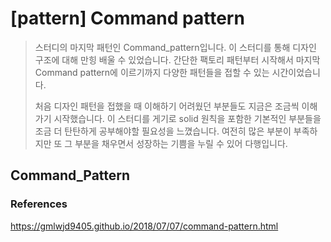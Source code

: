 # [pattern] Command pattern

> 스터디의 마지막 패턴인 Command_pattern입니다. 이 스터디를 통해 디자인 구조에 대해 만힝 배울 수 있었습니다. 간단한 팩토리 패턴부터 시작해서 마지막 Command pattern에 이르기까지 다양한 패턴들을 접할 수 있는 시간이었습니다.
>
> 처음 디자인 패턴을 접했을 때 이해하기 어려웠던 부분들도 지금은 조금씩 이해가기 시작했습니다. 이 스터디를 게기로 solid 원칙을 포함한 기본적인 부분들을 조금 더 탄탄하게 공부해야할 필요성을 느꼈습니다. 여전히 많은 부분이 부족하지만 또 그 부분을 채우면서 성장하는 기쁨을 누릴 수 있어 다행입니다.

## Command_Pattern





### References

https://gmlwjd9405.github.io/2018/07/07/command-pattern.html